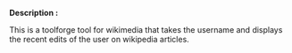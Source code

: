 ﻿**Description :**

This is a toolforge tool for wikimedia that takes the username and displays the recent edits of the user on wikipedia articles. 
